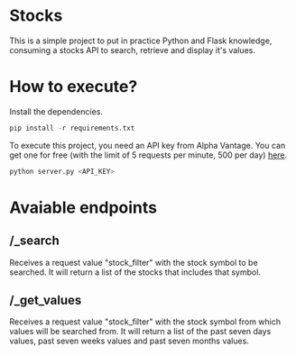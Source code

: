 # Stocks
This is a simple project to put in practice Python and Flask knowledge, consuming a stocks API to search, retrieve and display it's values.

# How to execute?

Install the dependencies.

```python
pip install -r requirements.txt
```

To execute this project, you need an API key from Alpha Vantage. You can get one for free (with the limit of 5 requests per minute, 500 per day) [here](https://www.alphavantage.co/support/#api-key).

```python
python server.py <API_KEY>
```

# Avaiable endpoints

## /_search

Receives a request value "stock_filter" with the stock symbol to be searched.
It will return a list of the stocks that includes that symbol.

## /_get_values

Receives a request value "stock_filter" with the stock symbol from which values will be searched from.
It will return a list of the past seven days values, past seven weeks values and past seven months values.
